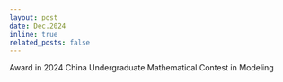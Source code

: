 ```yaml
---
layout: post
date: Dec.2024
inline: true
related_posts: false
---
```


Award in 2024 China Undergraduate Mathematical Contest in Modeling

